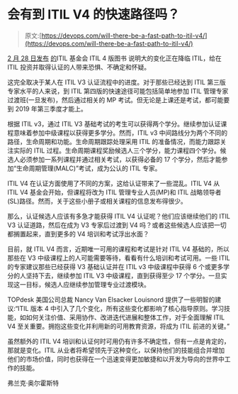 # 会有到 ITIL V4 的快速路径吗？

> 原文:[https://devops.com/will-there-be-a-fast-path-to-itil-v4/](https://devops.com/will-there-be-a-fast-path-to-itil-v4/)

[2 月 28 日发布](https://www.axelos.com/news/axelos-launches-itil4-foundation) [的](https://www.axelos.com/store/book/itil-foundation-itil-4-edition)ITIL 基金会 ITIL 4 版图书 说明大的变化正在降临 ITIL，给在 ITIL 投资并取得认证的人带来恐惧、不确定和怀疑。

这完全取决于某人在 ITIL V3 认证流程中的进度。对于那些已经达到 ITIL 第三版专家水平的人来说，到 ITIL 第四版的快速途径可能包括简单地参加 ITIL 管理专家过渡班(一旦发布)，然后通过相关的 MP 考试。但无论是上课还是考试，都可能要到 2019 年第三季度才能上。

根据 ITIL v3，通过 ITIL V3 基础考试的考生可以获得两个学分。继续参加认证课程意味着参加中级课程以获得更多学分。然而，ITIL v3 中间路线分为两个不同的路径，生命周期和功能。生命周期跟踪处理采用 ITIL 的准备情况，而能力跟踪关注实际的 ITIL 过程。生命周期课程奖励候选人三个学分，能力课程四个学分。候选人必须参加一系列课程并通过相关考试，以获得必备的 17 个学分，然后才能参加“生命周期管理(MALC)”考试，成为公认的 ITIL 专家。

ITIL V4 在认证方面使用了不同的方案，这给认证带来了一些混乱。ITIL V4 从 ITIL V4 基金会开始，但课程将改为 ITIL 管理专业人员(MP)和 ITIL 战略领导者(SL)路径。然而，关于这些小册子或相关课程的信息发布得很少。

那么，认证候选人应该有多急才能获得 ITIL V4 认证呢？他们应该继续他们的 ITIL V3 认证道路，然后在成为 V3 专家后过渡到 V4 吗？或者这些候选人应该把一切都搁置起来，直到更多的 V4 培训和考试浮出水面？

目前，就 ITIL V4 而言，近期唯一可用的课程和考试是针对 ITIL V4 基础的，所以那些在 V3 中级课程上的人可能需要等待，看看有什么培训和考试可用。一些 ITIL 的专家建议那些已经获得 V3 基础认证并在 ITIL v3 中级课程中获得 6 个或更多学分的人坚持下去，继续参加 ITIL V3 中级课程，直到获得至少 17 个学分。一旦实现这一目标，候选人应继续参加管理专业过渡模块。

TOPdesk 美国公司总裁 Nancy Van Elsacker Louisnord 提供了一些明智的建议:“ITIL 版本 4 中引入了几个变化，所有这些变化都影响了核心指导原则。学习技能，如如何关注价值、采用协作、改进迭代进展和整体工作，对于全面理解 ITIL V4 至关重要。拥抱这些变化并利用新的可用教育资源，将成为 ITIL 前进的关键。”

虽然额外的 ITIL V4 培训和认证何时可用仍有许多不确定性，但有一点是肯定的，那就是变化。ITIL 从业者将希望领先于这种变化，以保持他们的技能组合并增加他们的市场价值，同时也获得在一个迅速变得更加敏捷和以开发为导向的世界中工作的技能。

弗兰克·奥尔霍斯特